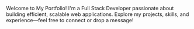 Welcome to My Portfolio!
I'm a Full Stack Developer passionate about building efficient, scalable web applications. Explore my projects, skills, and experience—feel free to connect or drop a message!
